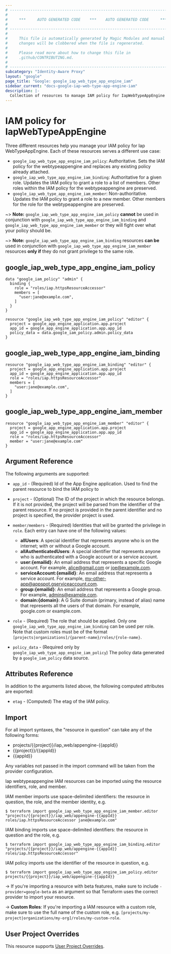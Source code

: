 ```yaml
---
# ----------------------------------------------------------------------------
#
#     ***     AUTO GENERATED CODE    ***    AUTO GENERATED CODE     ***
#
# ----------------------------------------------------------------------------
#
#     This file is automatically generated by Magic Modules and manual
#     changes will be clobbered when the file is regenerated.
#
#     Please read more about how to change this file in
#     .github/CONTRIBUTING.md.
#
# ----------------------------------------------------------------------------
subcategory: "Identity-Aware Proxy"
layout: "google"
page_title: "Google: google_iap_web_type_app_engine_iam"
sidebar_current: "docs-google-iap-web-type-app-engine-iam"
description: |-
  Collection of resources to manage IAM policy for IapWebTypeAppEngine
---
```


# IAM policy for IapWebTypeAppEngine
Three different resources help you manage your IAM policy for Iap WebTypeAppEngine. Each of these resources serves a different use case:

* `google_iap_web_type_app_engine_iam_policy`: Authoritative. Sets the IAM policy for the webtypeappengine and replaces any existing policy already attached.
* `google_iap_web_type_app_engine_iam_binding`: Authoritative for a given role. Updates the IAM policy to grant a role to a list of members. Other roles within the IAM policy for the webtypeappengine are preserved.
* `google_iap_web_type_app_engine_iam_member`: Non-authoritative. Updates the IAM policy to grant a role to a new member. Other members for the role for the webtypeappengine are preserved.

~> **Note:** `google_iap_web_type_app_engine_iam_policy` **cannot** be used in conjunction with `google_iap_web_type_app_engine_iam_binding` and `google_iap_web_type_app_engine_iam_member` or they will fight over what your policy should be.

~> **Note:** `google_iap_web_type_app_engine_iam_binding` resources **can be** used in conjunction with `google_iap_web_type_app_engine_iam_member` resources **only if** they do not grant privilege to the same role.



## google\_iap\_web\_type\_app\_engine\_iam\_policy

```hcl
data "google_iam_policy" "admin" {
  binding {
    role = "roles/iap.httpsResourceAccessor"
    members = [
      "user:jane@example.com",
    ]
  }
}

resource "google_iap_web_type_app_engine_iam_policy" "editor" {
  project = google_app_engine_application.app.project
  app_id = google_app_engine_application.app.app_id
  policy_data = data.google_iam_policy.admin.policy_data
}
```

## google\_iap\_web\_type\_app\_engine\_iam\_binding

```hcl
resource "google_iap_web_type_app_engine_iam_binding" "editor" {
  project = google_app_engine_application.app.project
  app_id = google_app_engine_application.app.app_id
  role = "roles/iap.httpsResourceAccessor"
  members = [
    "user:jane@example.com",
  ]
}
```

## google\_iap\_web\_type\_app\_engine\_iam\_member

```hcl
resource "google_iap_web_type_app_engine_iam_member" "editor" {
  project = google_app_engine_application.app.project
  app_id = google_app_engine_application.app.app_id
  role = "roles/iap.httpsResourceAccessor"
  member = "user:jane@example.com"
}
```

## Argument Reference

The following arguments are supported:

* `app_id` - (Required) Id of the App Engine application. Used to find the parent resource to bind the IAM policy to

* `project` - (Optional) The ID of the project in which the resource belongs.
    If it is not provided, the project will be parsed from the identifier of the parent resource. If no project is provided in the parent identifier and no project is specified, the provider project is used.

* `member/members` - (Required) Identities that will be granted the privilege in `role`.
  Each entry can have one of the following values:
  * **allUsers**: A special identifier that represents anyone who is on the internet; with or without a Google account.
  * **allAuthenticatedUsers**: A special identifier that represents anyone who is authenticated with a Google account or a service account.
  * **user:{emailid}**: An email address that represents a specific Google account. For example, alice@gmail.com or joe@example.com.
  * **serviceAccount:{emailid}**: An email address that represents a service account. For example, my-other-app@appspot.gserviceaccount.com.
  * **group:{emailid}**: An email address that represents a Google group. For example, admins@example.com.
  * **domain:{domain}**: A G Suite domain (primary, instead of alias) name that represents all the users of that domain. For example, google.com or example.com.

* `role` - (Required) The role that should be applied. Only one
    `google_iap_web_type_app_engine_iam_binding` can be used per role. Note that custom roles must be of the format
    `[projects|organizations]/{parent-name}/roles/{role-name}`.

* `policy_data` - (Required only by `google_iap_web_type_app_engine_iam_policy`) The policy data generated by
  a `google_iam_policy` data source.

## Attributes Reference

In addition to the arguments listed above, the following computed attributes are
exported:

* `etag` - (Computed) The etag of the IAM policy.

## Import

For all import syntaxes, the "resource in question" can take any of the following forms:

* projects/{{project}}/iap_web/appengine-{{appId}}
* {{project}}/{{appId}}
* {{appId}}

Any variables not passed in the import command will be taken from the provider configuration.

Iap webtypeappengine IAM resources can be imported using the resource identifiers, role, and member.

IAM member imports use space-delimited identifiers: the resource in question, the role, and the member identity, e.g.
```
$ terraform import google_iap_web_type_app_engine_iam_member.editor "projects/{{project}}/iap_web/appengine-{{appId}} roles/iap.httpsResourceAccessor jane@example.com"
```

IAM binding imports use space-delimited identifiers: the resource in question and the role, e.g.
```
$ terraform import google_iap_web_type_app_engine_iam_binding.editor "projects/{{project}}/iap_web/appengine-{{appId}} roles/iap.httpsResourceAccessor"
```

IAM policy imports use the identifier of the resource in question, e.g.
```
$ terraform import google_iap_web_type_app_engine_iam_policy.editor projects/{{project}}/iap_web/appengine-{{appId}}
```

-> If you're importing a resource with beta features, make sure to include `-provider=google-beta`
as an argument so that Terraform uses the correct provider to import your resource.

-> **Custom Roles**: If you're importing a IAM resource with a custom role, make sure to use the
 full name of the custom role, e.g. `[projects/my-project|organizations/my-org]/roles/my-custom-role`.

## User Project Overrides

This resource supports [User Project Overrides](https://www.terraform.io/docs/providers/google/guides/provider_reference.html#user_project_override).

